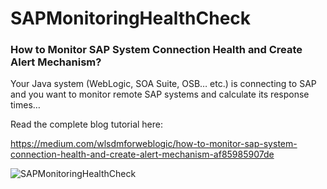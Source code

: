 # SAPMonitoringHealthCheck
### How to Monitor SAP System Connection Health and Create Alert Mechanism?

Your Java system (WebLogic, SOA Suite, OSB… etc.) is connecting to SAP and you want to monitor remote SAP systems and calculate its response times…

Read the complete blog tutorial here:

https://medium.com/wlsdmforweblogic/how-to-monitor-sap-system-connection-health-and-create-alert-mechanism-af85985907de

![SAPMonitoringHealthCheck]([http://url/to/img.png](https://miro.medium.com/max/1400/1*oTI7YrossqqOtuFx_jPGew.png))
